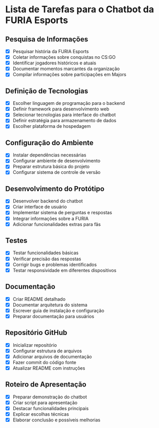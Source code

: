 # Lista de Tarefas para o Chatbot da FURIA Esports

## Pesquisa de Informações
- [x] Pesquisar história da FURIA Esports
- [x] Coletar informações sobre conquistas no CS:GO
- [x] Identificar jogadores históricos e atuais
- [x] Documentar momentos marcantes da organização
- [x] Compilar informações sobre participações em Majors

## Definição de Tecnologias
- [x] Escolher linguagem de programação para o backend
- [x] Definir framework para desenvolvimento web
- [x] Selecionar tecnologias para interface do chatbot
- [x] Definir estratégia para armazenamento de dados
- [x] Escolher plataforma de hospedagem

## Configuração do Ambiente
- [x] Instalar dependências necessárias
- [x] Configurar ambiente de desenvolvimento
- [x] Preparar estrutura básica do projeto
- [x] Configurar sistema de controle de versão

## Desenvolvimento do Protótipo
- [x] Desenvolver backend do chatbot
- [x] Criar interface de usuário
- [x] Implementar sistema de perguntas e respostas
- [x] Integrar informações sobre a FURIA
- [x] Adicionar funcionalidades extras para fãs

## Testes
- [x] Testar funcionalidades básicas
- [x] Verificar precisão das respostas
- [x] Corrigir bugs e problemas identificados
- [x] Testar responsividade em diferentes dispositivos

## Documentação
- [x] Criar README detalhado
- [x] Documentar arquitetura do sistema
- [x] Escrever guia de instalação e configuração
- [x] Preparar documentação para usuários

## Repositório GitHub
- [x] Inicializar repositório
- [x] Configurar estrutura de arquivos
- [x] Adicionar arquivos de documentação
- [x] Fazer commit do código fonte
- [x] Atualizar README com instruções

## Roteiro de Apresentação
- [x] Preparar demonstração do chatbot
- [x] Criar script para apresentação
- [x] Destacar funcionalidades principais
- [x] Explicar escolhas técnicas
- [x] Elaborar conclusão e possíveis melhorias
